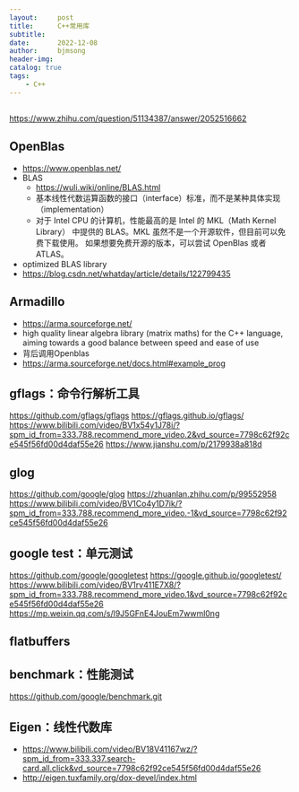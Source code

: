 ```yaml
---
layout:     post
title:      C++常用库
subtitle:   
date:       2022-12-08
author:     bjmsong
header-img: 
catalog: true
tags:
    - C++
---
```

##
https://www.zhihu.com/question/51134387/answer/2052516662

## OpenBlas
- https://www.openblas.net/
- BLAS
    - https://wuli.wiki/online/BLAS.html
    - 基本线性代数运算函数的接口（interface）标准，而不是某种具体实现（implementation）
    - 对于 Intel CPU 的计算机，性能最高的是 Intel 的 MKL（Math Kernel Library） 中提供的 BLAS。MKL 虽然不是一个开源软件，但目前可以免费下载使用。 如果想要免费开源的版本，可以尝试 OpenBlas 或者 ATLAS。
- optimized BLAS library
- https://blog.csdn.net/whatday/article/details/122799435

## Armadillo
- https://arma.sourceforge.net/
- high quality linear algebra library (matrix maths) for the C++ language, aiming towards a good balance between speed and ease of use
- 背后调用Openblas
- https://arma.sourceforge.net/docs.html#example_prog

## gflags：命令行解析工具
https://github.com/gflags/gflags
https://gflags.github.io/gflags/
https://www.bilibili.com/video/BV1x54y1J78i/?spm_id_from=333.788.recommend_more_video.2&vd_source=7798c62f92ce545f56fd00d4daf55e26
https://www.jianshu.com/p/2179938a818d

## glog
https://github.com/google/glog
https://zhuanlan.zhihu.com/p/99552958
https://www.bilibili.com/video/BV1Co4y1D7ik/?spm_id_from=333.788.recommend_more_video.-1&vd_source=7798c62f92ce545f56fd00d4daf55e26

## google test：单元测试
https://github.com/google/googletest
https://google.github.io/googletest/
https://www.bilibili.com/video/BV1rv411E7X8/?spm_id_from=333.788.recommend_more_video.1&vd_source=7798c62f92ce545f56fd00d4daf55e26
https://mp.weixin.qq.com/s/l9J5GFnE4JouEm7wwml0ng 


## flatbuffers


## benchmark：性能测试
https://github.com/google/benchmark.git


## Eigen：线性代数库
- https://www.bilibili.com/video/BV18V41167wz/?spm_id_from=333.337.search-card.all.click&vd_source=7798c62f92ce545f56fd00d4daf55e26
- http://eigen.tuxfamily.org/dox-devel/index.html